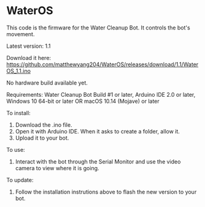 # WaterOS
This code is the firmware for the Water Cleanup Bot. It controls the bot's movement.

Latest version: 1.1

Download it here:
https://github.com/matthewyang204/WaterOS/releases/download/1.1/WaterOS_1.1.ino

No hardware build available yet.

Requirements:
Water Cleanup Bot Build #1 or later,
Arduino IDE 2.0 or later,
Windows 10 64-bit or later OR macOS 10.14 (Mojave) or later

To install:
1. Download the .ino file.
2. Open it with Arduino IDE. When it asks to create a folder, allow it.
3. Upload it to your bot.

To use:
1. Interact with the bot through the Serial Monitor and use the video camera to view where it is going.

To update:
1. Follow the installation instrutions above to flash the new version to your bot.
